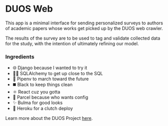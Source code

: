 # DUOS Web

This app is a minimal interface for sending personalized surveys to authors of academic papers whose works get picked up by the DUOS web crawler.

The results of the survey are to be used to tag and validate collected data for the study, with the intention of ultimately refining our model.

### Ingredients

- 🌐 Django because I wanted to try it
- 🧙‍♂️ SQLAlchemy to get up close to the SQL
- 🐍 Pipenv to march toward the future
- ◼️ Black to keep things clean
- ⚛️ React cuz you gotta
- 🚀 Parcel because who wants config
- ✨ Bulma for good looks
- 👾 Heroku for a clutch deploy

Learn more about the DUOS Project [here](https://duosproject.github.io//).
